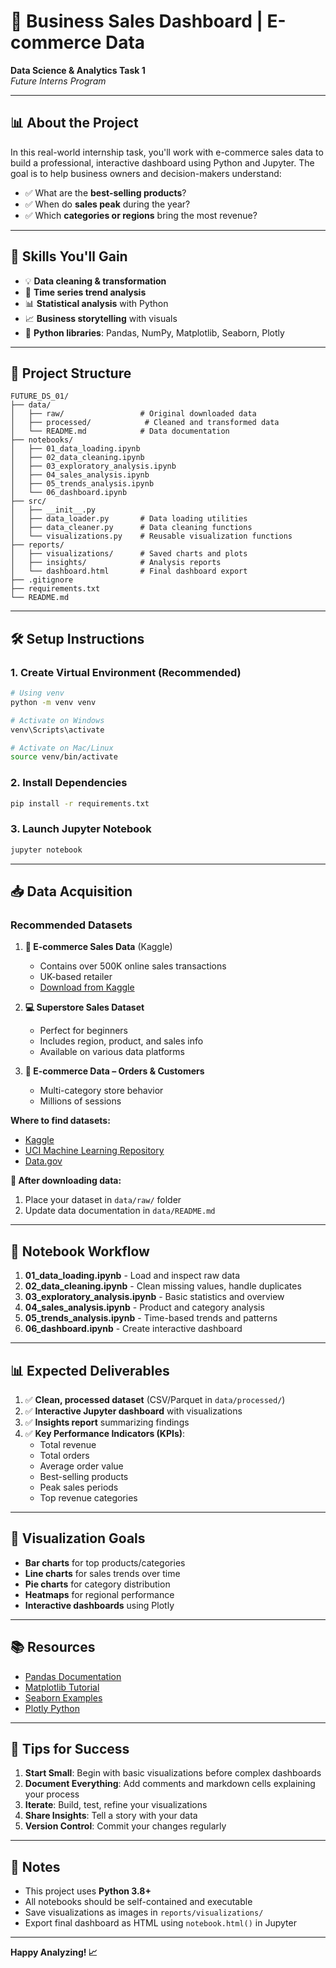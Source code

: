 # 🛒 Business Sales Dashboard | E-commerce Data

**Data Science & Analytics Task 1**  
*Future Interns Program*

---

## 📊 About the Project

In this real-world internship task, you'll work with e-commerce sales data to build a professional, interactive dashboard using Python and Jupyter. The goal is to help business owners and decision-makers understand:

- ✅ What are the **best-selling products**?
- ✅ When do **sales peak** during the year?
- ✅ Which **categories or regions** bring the most revenue?

---

## 🎯 Skills You'll Gain

- 💡 **Data cleaning & transformation**
- 📆 **Time series trend analysis**
- 📊 **Statistical analysis** with Python
- 📈 **Business storytelling** with visuals
- 🐍 **Python libraries**: Pandas, NumPy, Matplotlib, Seaborn, Plotly

---

## 📁 Project Structure

```
FUTURE_DS_01/
├── data/
│   ├── raw/                 # Original downloaded data
│   ├── processed/            # Cleaned and transformed data
│   └── README.md            # Data documentation
├── notebooks/
│   ├── 01_data_loading.ipynb
│   ├── 02_data_cleaning.ipynb
│   ├── 03_exploratory_analysis.ipynb
│   ├── 04_sales_analysis.ipynb
│   ├── 05_trends_analysis.ipynb
│   └── 06_dashboard.ipynb
├── src/
│   ├── __init__.py
│   ├── data_loader.py       # Data loading utilities
│   ├── data_cleaner.py      # Data cleaning functions
│   └── visualizations.py    # Reusable visualization functions
├── reports/
│   ├── visualizations/      # Saved charts and plots
│   ├── insights/            # Analysis reports
│   └── dashboard.html       # Final dashboard export
├── .gitignore
├── requirements.txt
└── README.md
```

---

## 🛠️ Setup Instructions

### 1. **Create Virtual Environment** (Recommended)
```bash
# Using venv
python -m venv venv

# Activate on Windows
venv\Scripts\activate

# Activate on Mac/Linux
source venv/bin/activate
```

### 2. **Install Dependencies**
```bash
pip install -r requirements.txt
```

### 3. **Launch Jupyter Notebook**
```bash
jupyter notebook
```

---

## 📥 Data Acquisition

### Recommended Datasets

1. **🛒 E-commerce Sales Data** (Kaggle)
   - Contains over 500K online sales transactions
   - UK-based retailer
   - [Download from Kaggle](https://www.kaggle.com/carrie1/ecommerce-data)

2. **💻 Superstore Sales Dataset**
   - Perfect for beginners
   - Includes region, product, and sales info
   - Available on various data platforms

3. **🧾 E-commerce Data – Orders & Customers**
   - Multi-category store behavior
   - Millions of sessions

**Where to find datasets:**
- [Kaggle](https://www.kaggle.com/datasets)
- [UCI Machine Learning Repository](https://archive.ics.uci.edu/)
- [Data.gov](https://data.gov/)

**📝 After downloading data:**
1. Place your dataset in `data/raw/` folder
2. Update data documentation in `data/README.md`

---

## 📓 Notebook Workflow

1. **01_data_loading.ipynb** - Load and inspect raw data
2. **02_data_cleaning.ipynb** - Clean missing values, handle duplicates
3. **03_exploratory_analysis.ipynb** - Basic statistics and overview
4. **04_sales_analysis.ipynb** - Product and category analysis
5. **05_trends_analysis.ipynb** - Time-based trends and patterns
6. **06_dashboard.ipynb** - Create interactive dashboard

---

## 📊 Expected Deliverables

1. ✅ **Clean, processed dataset** (CSV/Parquet in `data/processed/`)
2. ✅ **Interactive Jupyter dashboard** with visualizations
3. ✅ **Insights report** summarizing findings
4. ✅ **Key Performance Indicators (KPIs)**:
   - Total revenue
   - Total orders
   - Average order value
   - Best-selling products
   - Peak sales periods
   - Top revenue categories

---

## 🎨 Visualization Goals

- **Bar charts** for top products/categories
- **Line charts** for sales trends over time
- **Pie charts** for category distribution
- **Heatmaps** for regional performance
- **Interactive dashboards** using Plotly

---

## 📚 Resources

- [Pandas Documentation](https://pandas.pydata.org/docs/)
- [Matplotlib Tutorial](https://matplotlib.org/stable/tutorials/index.html)
- [Seaborn Examples](https://seaborn.pydata.org/examples/)
- [Plotly Python](https://plotly.com/python/)

---

## 🤝 Tips for Success

1. **Start Small**: Begin with basic visualizations before complex dashboards
2. **Document Everything**: Add comments and markdown cells explaining your process
3. **Iterate**: Build, test, refine your visualizations
4. **Share Insights**: Tell a story with your data
5. **Version Control**: Commit your changes regularly

---

## 📝 Notes

- This project uses **Python 3.8+**
- All notebooks should be self-contained and executable
- Save visualizations as images in `reports/visualizations/`
- Export final dashboard as HTML using `notebook.html()` in Jupyter

---

**Happy Analyzing! 📈**
